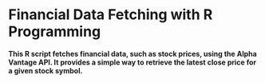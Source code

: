 # Financial Data Fetching with R Programming
**This R script fetches financial data, such as stock prices, using the Alpha Vantage API. It provides a simple way to retrieve the latest close price for a given stock symbol.**
